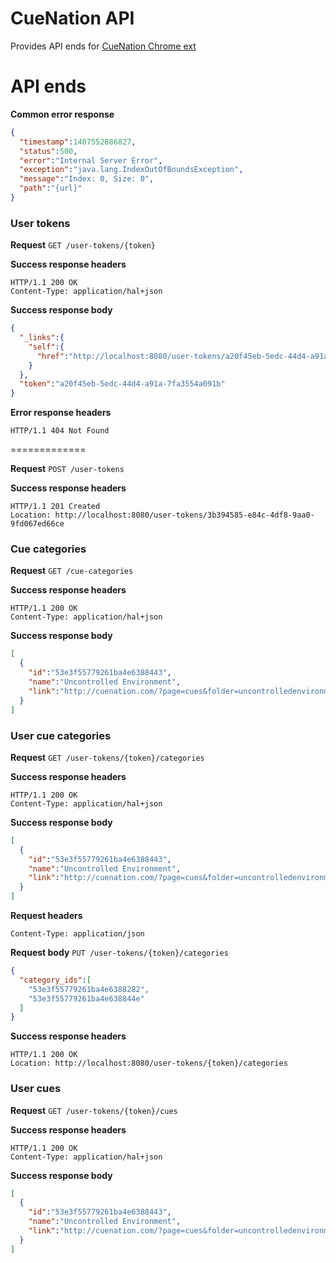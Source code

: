 CueNation API
=============

Provides API ends for [CueNation Chrome ext](https://github.com/dVaffection/cuentation-chrome-ext)

# API ends

**Common error response**
```json
{
  "timestamp":1407552886827,
  "status":500,
  "error":"Internal Server Error",
  "exception":"java.lang.IndexOutOfBoundsException",
  "message":"Index: 0, Size: 0",
  "path":"{url}"
}
```

### User tokens

**Request**
`GET /user-tokens/{token}`

**Success response headers**
```
HTTP/1.1 200 OK
Content-Type: application/hal+json
```
**Success response body**
```json
{
  "_links":{
    "self":{
      "href":"http://localhost:8080/user-tokens/a20f45eb-5edc-44d4-a91a-7fa3554a091b"
    }
  },
  "token":"a20f45eb-5edc-44d4-a91a-7fa3554a091b"
}
```
**Error response headers**
```
HTTP/1.1 404 Not Found
```
=============

**Request**
`POST /user-tokens`

**Success response headers**
```
HTTP/1.1 201 Created
Location: http://localhost:8080/user-tokens/3b394585-e84c-4df8-9aa0-9fd067ed66ce
```

### Cue categories

**Request**
`GET /cue-categories`

**Success response headers**
```
HTTP/1.1 200 OK
Content-Type: application/hal+json
```
**Success response body**
```json
[
  {
    "id":"53e3f55779261ba4e6388443",
    "name":"Uncontrolled Environment",
    "link":"http://cuenation.com/?page=cues&folder=uncontrolledenvironment"
  }
]
```

### User cue categories

**Request**
`GET /user-tokens/{token}/categories`

**Success response headers**
```
HTTP/1.1 200 OK
Content-Type: application/hal+json
```
**Success response body**
```json
[
  {
    "id":"53e3f55779261ba4e6388443",
    "name":"Uncontrolled Environment",
    "link":"http://cuenation.com/?page=cues&folder=uncontrolledenvironment"
  }
]
```

**Request headers**
```
Content-Type: application/json
```

**Request body**
`PUT /user-tokens/{token}/categories`
```json
{
  "category_ids":[
    "53e3f55779261ba4e6388282",
    "53e3f55779261ba4e638844e"
  ]
}
```

**Success response headers**
```
HTTP/1.1 200 OK
Location: http://localhost:8080/user-tokens/{token}/categories
```


### User cues 

**Request**
`GET /user-tokens/{token}/cues`

**Success response headers**
```
HTTP/1.1 200 OK
Content-Type: application/hal+json
```
**Success response body**
```json
[
  {
    "id":"53e3f55779261ba4e6388443",
    "name":"Uncontrolled Environment",
    "link":"http://cuenation.com/?page=cues&folder=uncontrolledenvironment"
  }
]
```
